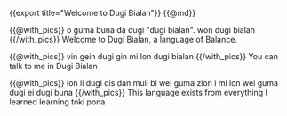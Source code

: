 {{export title="Welcome to Dugi Bialan"}}
{{@md}}

{{@with_pics}}
o guma buna da dugi "dugi bialan". won dugi bialan
{{/with_pics}}
Welcome to Dugi Bialan, a language of Balance.

{{@with_pics}}
vin gein dugi gin mi lon dugi bialan
{{/with_pics}}
You can talk to me in Dugi Bialan

{{@with_pics}}
lon li dugi dis dan muli bi wei guma zion i mi lon wei guma dugi ei dugi buna
{{/with_pics}}
This language exists from everything I learned learning toki pona





